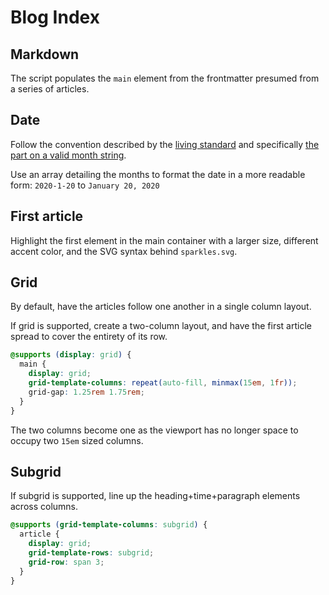# Blog Index

## Markdown

The script populates the `main` element from the frontmatter presumed from a series of articles.

## Date

Follow the convention described by the [living standard](https://html.spec.whatwg.org/multipage/text-level-semantics.html#the-time-element) and specifically [the part on a valid month string](https://html.spec.whatwg.org/multipage/common-microsyntaxes.html#valid-month-string).

Use an array detailing the months to format the date in a more readable form: `2020-1-20` to `January 20, 2020`

## First article

Highlight the first element in the main container with a larger size, different accent color, and the SVG syntax behind `sparkles.svg`.

## Grid

By default, have the articles follow one another in a single column layout.

If grid is supported, create a two-column layout, and have the first article spread to cover the entirety of its row.

```css
@supports (display: grid) {
  main {
    display: grid;
    grid-template-columns: repeat(auto-fill, minmax(15em, 1fr));
    grid-gap: 1.25rem 1.75rem;
  }
}
```

The two columns become one as the viewport has no longer space to occupy two `15em` sized columns.

## Subgrid

If subgrid is supported, line up the heading+time+paragraph elements across columns.

```css
@supports (grid-template-columns: subgrid) {
  article {
    display: grid;
    grid-template-rows: subgrid;
    grid-row: span 3;
  }
}
```
